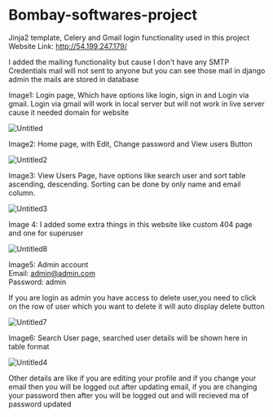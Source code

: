 # Bombay-softwares-project
Jinja2 template, Celery and Gmail login functionality used in this project <br>
Website Link: http://54.199.247.179/

I added the mailing functionality but cause I don't have any SMTP Credentials mail will not sent to anyone but you can see those mail in django admin the mails are stored in database 
<br>

Image1:
Login page, Which have options like login, sign in and Login via gmail.
Login via gmail will work in local server but will not work in live server cause it needed domain for website

![Untitled](https://user-images.githubusercontent.com/90356288/211230189-d6ac4d60-b833-4ce2-b930-74cd1dbfc63e.png)

Image2:
Home page, 
with Edit, Change password and View users Button

![Untitled2](https://user-images.githubusercontent.com/90356288/211230178-d2417196-f999-4421-adad-a9cb527a4f00.png)

Image3:
View Users Page, have options like search user and sort table ascending, descending. Sorting can be done by only name and email column.

![Untitled3](https://user-images.githubusercontent.com/90356288/211230180-f580f8e8-653f-44ad-b9e0-253480eedfec.png)


Image 4:
I added some extra things in this website like custom 404 page and one for superuser

![Untitled8](https://user-images.githubusercontent.com/90356288/211230185-ba28151f-7ee1-4c11-9ab4-2da3e8e95663.png)

Image5:
Admin account <br>
Email: admin@admin.com <br>
Password: admin

If you are login as admin you have access to delete user,you need to click on the row of user which you want to delete it will auto display delete button 

![Untitled7](https://user-images.githubusercontent.com/90356288/211230188-b6d9ad96-5ace-4ebb-887a-0330580262d2.png)

Image6: 
Search User page, searched user details will be shown here in table format

![Untitled4](https://user-images.githubusercontent.com/90356288/211230182-c280992a-e462-4ffa-bfdc-46e1add233b5.png)

Other details are like if you are editing your profile and if you change your email then you will be logged out after updating email, if you are changing your password then after you will be logged out and will recieved ma of password updated
